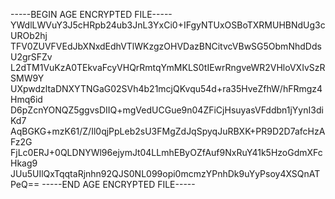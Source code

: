 -----BEGIN AGE ENCRYPTED FILE-----
YWdlLWVuY3J5cHRpb24ub3JnL3YxCi0+IFgyNTUxOSBoTXRMUHBNdUg3cUROb2hj
TFV0ZUVFVEdJbXNxdEdhVTlWKzgzOHVDazBNCitvcVBwSG5ObmNhdDdsU2grSFZv
L2dTM1VuKzA0TEkvaFcyVHQrRmtqYmMKLS0tIEwrRngveWR2VHloVXIvSzRSMW9Y
UXpwdzltaDNXYTNGaG02SVh4b21mcjQKvqu54d+ra35HveZfhW/hFRmgz4Hmq6id
D6pZcnYONQZ5ggvsDIIQ+mgVedUCGue9n04ZFiCjHsuyasVFddbn1jYynI3diKd7
AqBGKG+mzK61/Z/Il0qjPpLeb2sU3FMgZdJqSpyqJuRBXK+PR9D2D7afcHzAFz2G
FjLc0ERJ+0QLDNYWl96ejymJt04LLmhEByOZfAuf9NxRuY41k5HzoGdmXFcHkag9
JUu5UIlQxTqqtaRjnhn92QJS0NL099opi0mcmzYPnhDk9uYyPsoy4XSQnATPeQ==
-----END AGE ENCRYPTED FILE-----
